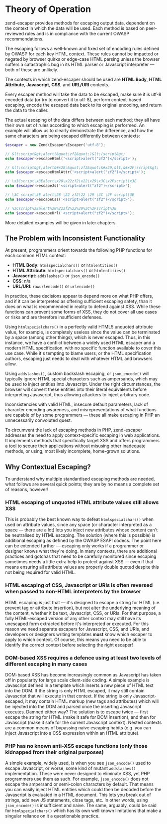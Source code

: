 # Theory of Operation

zend-escaper provides methods for escaping output data, dependent on the context
in which the data will be used. Each method is based on peer-reviewed rules and
is in compliance with the current OWASP recommendations.

The escaping follows a well-known and fixed set of encoding rules defined by
OWASP for each key HTML context.  These rules cannot be impacted or negated by
browser quirks or edge-case HTML parsing unless the browser suffers a
catastrophic bug in its HTML parser or Javascript interpreter &mdash; both of
these are unlikely.

The contexts in which zend-escaper should be used are **HTML Body**, **HTML
Attribute**, **Javascript**, **CSS**, and **URL/URI** contexts.

Every escaper method will take the data to be escaped, make sure it is utf-8
encoded data (or try to convert it to utf-8), perform context-based escaping,
encode the escaped data back to its original encoding, and return the data to
the caller.

The actual escaping of the data differs between each method; they all have their
own set of rules according to which escaping is performed. An example will allow
us to clearly demonstrate the difference, and how the same characters are being
escaped differently between contexts:

```php
$escaper = new Zend\Escaper\Escaper('utf-8');

// &lt;script&gt;alert(&quot;zf2&quot;)&lt;/script&gt;
echo $escaper->escapeHtml('<script>alert("zf2")</script>');

// &lt;script&gt;alert&#x28;&quot;zf2&quot;&#x29;&lt;&#x2F;script&gt;
echo $escaper->escapeHtmlAttr('<script>alert("zf2")</script>');

// \x3Cscript\x3Ealert\x28\x22zf2\x22\x29\x3C\x2Fscript\x3E
echo $escaper->escapeJs('<script>alert("zf2")</script>');

// \3C script\3E alert\28 \22 zf2\22 \29 \3C \2F script\3E
echo $escaper->escapeCss('<script>alert("zf2")</script>');

// %3Cscript%3Ealert%28%22zf2%22%29%3C%2Fscript%3E
echo $escaper->escapeUrl('<script>alert("zf2")</script>');
```

More detailed examples will be given in later chapters.

## The Problem with Inconsistent Functionality

At present, programmers orient towards the following PHP functions for each
common HTML context:

- **HTML Body**: `htmlspecialchars()` or `htmlentities()`
- **HTML Attribute**: `htmlspecialchars()` or `htmlentities()`
- **Javascript**: `addslashes()` or `json_encode()`
- **CSS**: n/a
- **URL/URI**: `rawurlencode()` or `urlencode()`

In practice, these decisions appear to depend more on what PHP offers, and if it
can be interpreted as offering sufficient escaping safety, than it does on what
is recommended in reality to defend against XSS. While these functions can
prevent some forms of XSS, they do not cover all use cases or risks and are
therefore insufficient defenses.

Using `htmlspecialchars()` in a perfectly valid HTML5 unquoted attribute value,
for example, is completely useless since the value can be terminated by a space
(among other things), which is never escaped. Thus, in this instance, we have a
conflict between a widely used HTML escaper and a modern HTML specification,
with no specific function available to cover this use case. While it's tempting
to blame users, or the HTML specification authors, escaping just needs to deal
with whatever HTML and browsers allow.

Using `addslashes()`, custom backslash escaping, or `json_encode()` will
typically ignore HTML special characters such as ampersands, which may be used
to inject entities into Javascript. Under the right circumstances, the browser
will convert these entities into their literal equivalents before interpreting
Javascript, thus allowing attackers to inject arbitrary code.

Inconsistencies with valid HTML, insecure default parameters, lack of character
encoding awareness, and misrepresentations of what functions are capable of by
some programmers &mdash; these all make escaping in PHP an unnecessarily
convoluted quest.

To circumvent the lack of escaping methods in PHP, zend-escaper addresses the
need to apply context-specific escaping in web applications. It implements
methods that specifically target XSS and offers programmers a tool to secure
their applications without misusing other inadequate methods, or using, most
likely incomplete, home-grown solutions.

## Why Contextual Escaping?

To understand why multiple standardised escaping methods are needed, what
follows are several quick points; they are by no means a complete set of
reasons, however!

### HTML escaping of unquoted HTML attribute values still allows XSS

This is probably the best known way to defeat `htmlspecialchars()` when used on
attribute values, since any space (or character interpreted as a space &mdash;
there are a lot) lets you inject new attributes whose content can't be
neutralised by HTML escaping. The solution (where this is possible) is
additional escaping as defined by the OWASP ESAPI codecs. The point here can be
extended further &mdash; escaping only works if a programmer or designer knows
what they're doing. In many contexts, there are additional practices and gotchas
that need to be carefully monitored since escaping sometimes needs a little
extra help to protect against XSS &mdash; even if that means ensuring all
attribute values are properly double quoted despite this not being required for
valid HTML.

### HTML escaping of CSS, Javascript or URIs is often reversed when passed to non-HTML interpreters by the browser

HTML escaping is just that &mdash; it's designed to escape a string for HTML
(i.e. prevent tag or attribute insertion), but not alter the underlying meaning
of the content, whether it be text, Javascript, CSS, or URIs. For that purpose,
a fully HTML-escaped version of any other context may still have its unescaped
form extracted before it's interpreted or executed. For this reason we need
separate escapers for Javascript, CSS, and URIs, and developers or designers
writing templates **must** know which escaper to apply to which context. Of
course, this means you need to be able to identify the correct context before
selecting the right escaper!

### DOM-based XSS requires a defence using at least two levels of different escaping in many cases

DOM-based XSS has become increasingly common as Javascript has taken off in
popularity for large scale client-side coding. A simple example is Javascript
defined in a template which inserts a new piece of HTML text into the DOM. If
the string is only HTML escaped, it may still contain Javascript that will
execute in that context. If the string is only Javascript-escaped, it may
contain HTML markup (new tags and attributes) which will be injected into the
DOM and parsed once the inserting Javascript executes. Damned either way? The
solution is to escape twice &mdash; first escape the string for HTML (make it
safe for DOM insertion), and then for Javascript (make it safe for the current
Javascript context). Nested contexts are a common means of bypassing naive
escaping habits (e.g. you can inject Javascript into a CSS expression within an
HTML attribute).

### PHP has no known anti-XSS escape functions (only those kidnapped from their original purposes)

A simple example, widely used, is when you see `json_encode()` used to escape
Javascript, or worse, some kind of mutant `addslashes()` implementation. These
were never designed to eliminate XSS, yet PHP programmers use them as such. For
example, `json_encode()` does not escape the ampersand or semi-colon characters
by default. That means you can easily inject HTML entities which could then be
decoded before the Javascript is evaluated in a HTML document. This lets you
break out of strings, add new JS statements, close tags, etc. In other words,
using `json_encode()` is insufficient and naive. The same, arguably, could be
said for `htmlspecialchars()` which has its own well known limitations that make
a singular reliance on it a questionable practice.
